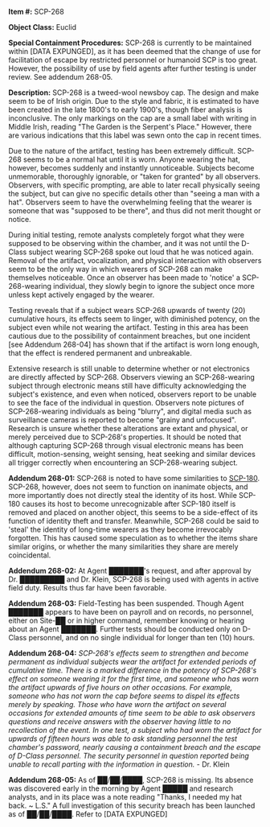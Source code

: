**Item #:** SCP-268

**Object Class:** Euclid

**Special Containment Procedures:** SCP-268 is currently to be maintained within \[DATA EXPUNGED\], as it has been deemed that the change of use for facilitation of escape by restricted personnel or humanoid SCP is too great. However, the possibility of use by field agents after further testing is under review. See addendum 268-05.

**Description:** SCP-268 is a tweed-wool newsboy cap. The design and make seem to be of Irish origin. Due to the style and fabric, it is estimated to have been created in the late 1800's to early 1900's, though fiber analysis is inconclusive. The only markings on the cap are a small label with writing in Middle Irish, reading "The Garden is the Serpent's Place." However, there are various indications that this label was sewn onto the cap in recent times.

Due to the nature of the artifact, testing has been extremely difficult. SCP-268 seems to be a normal hat until it is worn. Anyone wearing the hat, however, becomes suddenly and instantly unnoticeable. Subjects become unmemorable, thoroughly ignorable, or "taken for granted" by all observers. Observers, with specific prompting, are able to later recall physically seeing the subject, but can give no specific details other than "seeing a man with a hat". Observers seem to have the overwhelming feeling that the wearer is someone that was "supposed to be there", and thus did not merit thought or notice.

During initial testing, remote analysts completely forgot what they were supposed to be observing within the chamber, and it was not until the D-Class subject wearing SCP-268 spoke out loud that he was noticed again. Removal of the artifact, vocalization, and physical interaction with observers seem to be the only way in which wearers of SCP-268 can make themselves noticeable. Once an observer has been made to 'notice' a SCP-268-wearing individual, they slowly begin to ignore the subject once more unless kept actively engaged by the wearer.

Testing reveals that if a subject wears SCP-268 upwards of twenty (20) cumulative hours, its effects seem to linger, with diminished potency, on the subject even while not wearing the artifact. Testing in this area has been cautious due to the possibility of containment breaches, but one incident \[see Addendum 268-04\] has shown that if the artifact is worn long enough, that the effect is rendered permanent and unbreakable.

Extensive research is still unable to determine whether or not electronics are directly affected by SCP-268. Observers viewing an SCP-268-wearing subject through electronic means still have difficulty acknowledging the subject's existence, and even when noticed, observers report to be unable to see the face of the individual in question. Observers note pictures of SCP-268-wearing individuals as being "blurry", and digital media such as surveillance cameras is reported to become "grainy and unfocused". Research is unsure whether these alterations are extant and physical, or merely perceived due to SCP-268's properties. It should be noted that although capturing SCP-268 through visual electronic means has been difficult, motion-sensing, weight sensing, heat seeking and similar devices all trigger correctly when encountering an SCP-268-wearing subject.

**Addendum 268-01:** SCP-268 is noted to have some similarities to [SCP-180](/scp-180). SCP-268, however, does not seem to function on inanimate objects, and more importantly does not directly steal the identity of its host. While SCP-180 causes its host to become unrecognizable after SCP-180 itself is removed and placed on another object, this seems to be a side-effect of its function of identity theft and transfer. Meanwhile, SCP-268 could be said to 'steal' the identity of long-time wearers as they become irrevocably forgotten. This has caused some speculation as to whether the items share similar origins, or whether the many similarities they share are merely coincidental.

**Addendum 268-02:** At Agent ███████'s request, and after approval by Dr. █████████ and Dr. Klein, SCP-268 is being used with agents in active field duty. Results thus far have been favorable.

**Addendum 268-03:** Field-Testing has been suspended. Though Agent ███████ appears to have been on payroll and on records, no personnel, either on Site-██ or in higher command, remember knowing or hearing about an Agent ███████. Further tests should be conducted only on D-Class personnel, and on no single individual for longer than ten (10) hours.

**Addendum 268-04:** _SCP-268's effects seem to strengthen and become permanent as individual subjects wear the artifact for extended periods of cumulative time. There is a marked difference in the potency of SCP-268's effect on someone wearing it for the first time, and someone who has worn the artifact upwards of five hours on other occasions. For example, someone who has not worn the cap before seems to dispel its effects merely by speaking. Those who have worn the artifact on several occasions for extended amounts of time seem to be able to ask observers questions and receive answers with the observer having little to no recollection of the event. In one test, a subject who had worn the artifact for upwards of fifteen hours was able to ask standing personnel the test chamber's password, nearly causing a containment breach and the escape of D-Class personnel. The security personnel in question reported being unable to recall parting with the information in question._ - Dr. Klein

**Addendum 268-05:** As of ██/██/████, SCP-268 is missing. Its absence was discovered early in the morning by Agent █████ and research analysts, and in its place was a note reading "Thanks, I needed my hat back. ~ L.S." A full investigation of this security breach has been launched as of ██/██/████. Refer to \[DATA EXPUNGED\]